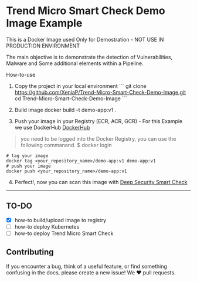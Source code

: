 # Trend Micro Smart Check Demo Image Example

This is a Docker Image used Only for Demostration - NOT USE IN PRODUCTION ENVIRONMENT

The main objective is to demonstrate the detection of Vulnerabilities, Malware and Some additional elements within a Pipeline.

How-to-use
1) Copy the project in your local environment
´´´
git clone https://github.com/XeniaP/Trend-Micro-Smart-Check-Demo-Image.git
cd Trend-Micro-Smart-Check-Demo-Image
´´´

2) Build image 
docker build -t demo-app:v1 .

3) Push your image in your Registry (ECR, ACR, GCR) - For this Example we use DockerHub [DockerHub](https://hub.docker.com/)
> you need to be logged into the Docker Registry, you can use the following commanand. $ docker login 

```
# tag your image
docker tag <your_repository_name>/demo-app:v1 demo-app:v1
# push your image
docker push <your_repository_name>/demo-app:v1
```

4) Perfect!, now you can scan this image with [Deep Security Smart Check](https://cloudone.trendmicro.com/docs/container-security/sc-about/)

----------------------------------------

## TO-DO

- [x] how-to build/upload image to registry
- [ ] how-to deploy Kubernetes
- [ ] how-to deploy Trend Micro Smart Check

## Contributing
If you encounter a bug, think of a useful feature, or find something confusing in the docs, please create a new issue!
We ❤️ pull requests.